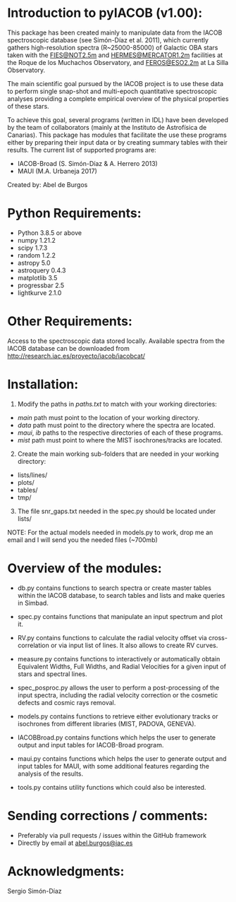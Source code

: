 # Introduction to pyIACOB (v1.00):

This package has been created mainly to manipulate data from the IACOB spectroscopic
database (see Simón-Díaz et al. 2011), which currently gathers high-resolution spectra
(R~25000-85000) of Galactic OBA stars taken with the FIES@NOT2.5m and HERMES@MERCATOR1.2m
facilities at the Roque de los Muchachos Observatory, and FEROS@ESO2.2m at La Silla
Observatory.

The main scientific goal pursued by the IACOB project is to use these data to perform
single snap-shot and multi-epoch quantitative spectroscopic analyses providing a complete
empirical overview of the physical properties of these stars.

To achieve this goal, several programs (written in IDL) have been developed by the team
of collaborators (mainly at the Instituto de Astrofísica de Canarias). This package has
modules that facilitate the use these programs either by preparing their input data or by
creating summary tables with their results. The current list of supported programs are:

- IACOB-Broad (S. Simón-Díaz & A. Herrero 2013)
- MAUI (M.A. Urbaneja 2017)

Created by: Abel de Burgos

# Python Requirements:

- Python 3.8.5 or above
- numpy 1.21.2
- scipy 1.7.3
- random 1.2.2
- astropy 5.0
- astroquery 0.4.3
- matplotlib 3.5
- progressbar 2.5
- lightkurve 2.1.0

# Other Requirements:

Access to the spectroscopic data stored locally. Available spectra from the IACOB
database can be downloaded from http://research.iac.es/proyecto/iacob/iacobcat/

# Installation:

1. Modify the paths in *paths.txt* to match with your working directories:
  - *main* path must point to the location of your working directory.
  - *data* path must point to the directory where the spectra are located.
  - *maui*, *ib* paths to the respective directories of each of these programs.
  - *mist* path must point to where the MIST isochrones/tracks are located.

2. Create the main working sub-folders that are needed in your working directory:
  - lists/lines/
  - plots/
  - tables/
  - tmp/

3. The file snr_gaps.txt needed in the spec.py should be located under lists/

NOTE: For the actual models needed in models.py to work, 
      drop me an email and I will send you the needed files (~700mb)

# Overview of the modules:

- db.py contains functions to search spectra or create master tables within the IACOB
  database, to search tables and lists and make queries in Simbad.

- spec.py contains functions that manipulate an input spectrum and plot it.

- RV.py contains functions to calculate the radial velocity offset via cross-correlation
  or via input list of lines. It also allows to create RV curves.

- measure.py contains functions to interactively or automatically obtain Equivalent Widths,
  Full Widths, and Radial Velocities for a given input of stars and spectral lines.

- spec_posproc.py allows the user to perform a post-processing of the input spectra, 
  including the radial velocity correction or the cosmetic defects and cosmic rays removal.

- models.py contains functions to retrieve either evolutionary tracks or isochrones from 
  different libraries (MIST, PADOVA, GENEVA).

- IACOBBroad.py contains functions which helps the user to generate output and input
  tables for IACOB-Broad program.

- maui.py contains functions which helps the user to generate output and input tables for
  MAUI, with some additional features regarding the analysis of the results.

- tools.py contains utility functions which could also be interested.

# Sending corrections / comments:

- Preferably via pull requests / issues within the GitHub framework
- Directly by email at abel.burgos@iac.es

# Acknowledgments:

Sergio Simón-Díaz
